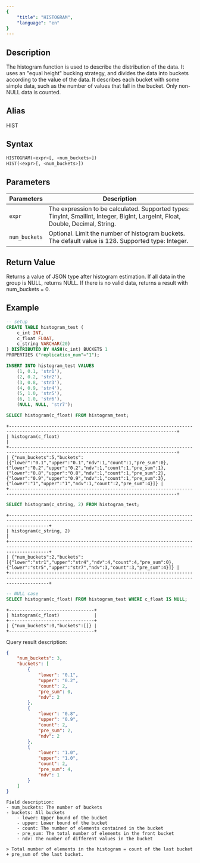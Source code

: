 ```yaml
---
{
    "title": "HISTOGRAM",
    "language": "en"
}
---
```


## Description

The histogram function is used to describe the distribution of the data. It uses an "equal height" bucking strategy, and divides the data into buckets according to the value of the data. It describes each bucket with some simple data, such as the number of values that fall in the bucket. Only non-NULL data is counted.

## Alias

HIST

## Syntax

```sql
HISTOGRAM(<expr>[, <num_buckets>])
HIST(<expr>[, <num_buckets>])
```

## Parameters

| Parameters | Description |
| -- | -- |
| `expr` | The expression to be calculated. Supported types: TinyInt, SmallInt, Integer, BigInt, LargeInt, Float, Double, Decimal, String. |
| `num_buckets` | Optional. Limit the number of histogram buckets. The default value is 128. Supported type: Integer.|


## Return Value

Returns a value of JSON type after histogram estimation. If all data in the group is NULL, returns NULL. If there is no valid data, returns a result with num_buckets = 0.

## Example

```sql
-- setup
CREATE TABLE histogram_test (
    c_int INT,
    c_float FLOAT,
    c_string VARCHAR(20)
) DISTRIBUTED BY HASH(c_int) BUCKETS 1
PROPERTIES ("replication_num"="1");

INSERT INTO histogram_test VALUES
    (1, 0.1, 'str1'),
    (2, 0.2, 'str2'),
    (3, 0.8, 'str3'),
    (4, 0.9, 'str4'),
    (5, 1.0, 'str5'),
    (6, 1.0, 'str6'),
    (NULL, NULL, 'str7');
```

```sql
SELECT histogram(c_float) FROM histogram_test;
```

```text
+-------------------------------------------------------------------------------------------------------------------------------------+
| histogram(c_float)                                                                                                                  |
+-------------------------------------------------------------------------------------------------------------------------------------+
| {"num_buckets":5,"buckets":[{"lower":"0.1","upper":"0.1","ndv":1,"count":1,"pre_sum":0},{"lower":"0.2","upper":"0.2","ndv":1,"count":1,"pre_sum":1},{"lower":"0.8","upper":"0.8","ndv":1,"count":1,"pre_sum":2},{"lower":"0.9","upper":"0.9","ndv":1,"count":1,"pre_sum":3},{"lower":"1","upper":"1","ndv":1,"count":2,"pre_sum":4}]} |
+-------------------------------------------------------------------------------------------------------------------------------------+
```

```sql
SELECT histogram(c_string, 2) FROM histogram_test;
```

```text
+-----------------------------------------------------------------------------------------------------------------------------------------------------------+
| histogram(c_string, 2)                                                                                                                                    |
+-----------------------------------------------------------------------------------------------------------------------------------------------------------+
| {"num_buckets":2,"buckets":[{"lower":"str1","upper":"str4","ndv":4,"count":4,"pre_sum":0},{"lower":"str5","upper":"str7","ndv":3,"count":3,"pre_sum":4}]} |
+-----------------------------------------------------------------------------------------------------------------------------------------------------------+
```

```sql
-- NULL case
SELECT histogram(c_float) FROM histogram_test WHERE c_float IS NULL;
```

```text
+--------------------------------+
| histogram(c_float)             |
+--------------------------------+
| {"num_buckets":0,"buckets":[]} |
+--------------------------------+
```

Query result description:

```json
{
    "num_buckets": 3, 
    "buckets": [
        {
            "lower": "0.1", 
            "upper": "0.2", 
            "count": 2, 
            "pre_sum": 0, 
            "ndv": 2
        }, 
        {
            "lower": "0.8", 
            "upper": "0.9", 
            "count": 2, 
            "pre_sum": 2, 
            "ndv": 2
        }, 
        {
            "lower": "1.0", 
            "upper": "1.0", 
            "count": 2, 
            "pre_sum": 4, 
            "ndv": 1
        }
    ]
}
```

```text
Field description:
- num_buckets: The number of buckets
- buckets: All buckets
    - lower: Upper bound of the bucket
    - upper: Lower bound of the bucket
    - count: The number of elements contained in the bucket
    - pre_sum: The total number of elements in the front bucket
    - ndv: The number of different values in the bucket

> Total number of elements in the histogram = count of the last bucket + pre_sum of the last bucket.
```
